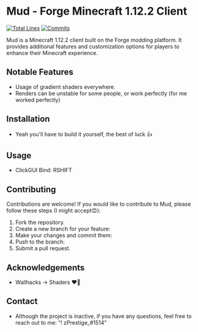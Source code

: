 # Mud - Forge Minecraft 1.12.2 Client

[![Total Lines](https://tokei.rs/b1/github/realzprestige/mud?category=code)](https://github.com/realzprestige/mud)
[![Commits](https://img.shields.io/github/commit-activity/y/realzprestige/mud.svg)](https://github.com/realzprestige/mud/commits)

Mud is a Minecraft 1.12.2 client built on the Forge modding platform. It provides additional features and customization options for players to enhance their Minecraft experience.

## Notable Features

- Usage of gradient shaders everywhere.
- Renders can be unstable for some people, or work perfectly (for me worked perfectly)

## Installation

- Yeah you'll have to build it yourself, the best of luck 👍

## Usage

- ClickGUI Bind: RSHIFT

## Contributing

Contributions are welcome! If you would like to contribute to Mud, please follow these steps (I might accept😊):

1. Fork the repository.
2. Create a new branch for your feature: 
3. Make your changes and commit them: 
4. Push to the branch:
5. Submit a pull request.

## Acknowledgements

- Wallhacks -> Shaders ❤️🥰

## Contact

- Although the project is inactive, if you have any questions, feel free to reach out to me: "! zPrestige_#1514"
